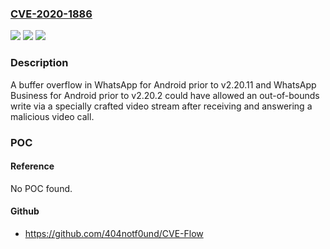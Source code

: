 ### [CVE-2020-1886](https://cve.mitre.org/cgi-bin/cvename.cgi?name=CVE-2020-1886)
![](https://img.shields.io/static/v1?label=Product&message=WhatsApp%20Business%20for%20Android&color=blue)
![](https://img.shields.io/static/v1?label=Version&message=!%3D%3E%202.20.2%20&color=brighgreen)
![](https://img.shields.io/static/v1?label=Vulnerability&message=CWE-120%3A%20Buffer%20Copy%20without%20Checking%20Size%20of%20Input%20('Classic%20Buffer%20Overflow')&color=brighgreen)

### Description

A buffer overflow in WhatsApp for Android prior to v2.20.11 and WhatsApp Business for Android prior to v2.20.2 could have allowed an out-of-bounds write via a specially crafted video stream after receiving and answering a malicious video call.

### POC

#### Reference
No POC found.

#### Github
- https://github.com/404notf0und/CVE-Flow

